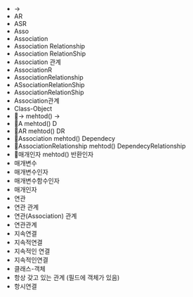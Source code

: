 ﻿- →
- AR
- ASR
- Asso
- Association
- Association Relationship
- Association RelationShip
- Association 관계
- AssociationR
- AssociationRelationship
- ASsociationRelationShip
- AssociationRelationShip
- Association관계
- Class-Object
- 📌→ mehtod() ->
- 📌A mehtod() D
- 📌AR mehtod() DR
- 📌Association mehtod() Dependecy
- 📌AssociationRelationship mehtod() DependecyRelationship
- 📌매개인자 mehtod() 반환인자
- 매개변수
- 매개변수인자
- 매개변수함수인자
- 매개인자
- 연관
- 연관 관계
- 연관(Association) 관계
- 연관관계
- 지속연결
- 지속적연결
- 지속적인 연결
- 지속적인연결
- 클래스-객체
- 항상 갖고 있는 관계 (필드에 객체가 있음)
- 항시연결
